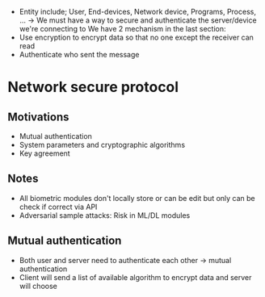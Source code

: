 
- Entity include; User, End-devices, Network device, Programs, Process, ...
-> We must have a way to secure and authenticate the server/device we're connecting to
We have 2 mechanism in the last section:
- Use encryption to encrypt data so that no one except the receiver can read
- Authenticate who sent the message
# Network secure protocol
## Motivations
- Mutual authentication
- System parameters and cryptographic algorithms
- Key agreement
## Notes
- All biometric modules don't locally store or can be edit but only can be check if correct via API
- Adversarial sample attacks: Risk in ML/DL modules

## Mutual authentication
- Both user and server need to authenticate each other -> mutual authentication
- Client will send a list of available algorithm to encrypt data and server will choose